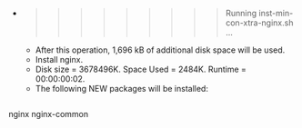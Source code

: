 * >>>>>>>>> Running inst-min-con-xtra-nginx.sh ...
  * After this operation, 1,696 kB of additional disk space will be used.
  * Install nginx.
  * Disk size = 3678496K. Space Used = 2484K. Runtime = 00:00:00:02.
  * The following NEW packages will be installed:
  ```bash
nginx nginx-common
  ```
